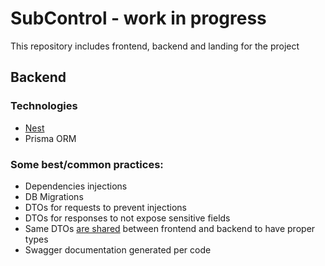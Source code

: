 # SubControl - work in progress

This repository includes frontend, backend and landing for the project

## Backend

### Technologies

- [Nest](https://github.com/nestjs/nest)
- Prisma ORM

### Some best/common practices:

- Dependencies injections
- DB Migrations
- DTOs for requests to prevent injections
- DTOs for responses to not expose sensitive fields 
- Same DTOs [are shared](packages/shared-dtos) between frontend and backend to have proper types
- Swagger documentation generated per code
